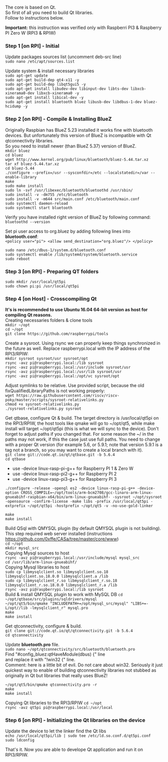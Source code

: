 The core is based on Qt.<br/>
So first of all you need to build Qt libraries.<br/>
Follow to instructions below.<br/>

**Important:** this instruction was verified only with Raspberri PI3 & Raspberry PI Zero W (RPI3 & RPIW)

### Step 1 [on RPI] - Initial
Update packages sources list (uncomment deb-src line)<br/>
`sudo nano /etc/apt/sources.list`<br/>

Update system & install necessary libraries<br/>
`sudo apt-get update`<br/>
`sudo apt-get build-dep qt4-x11 -y`<br/>
`sudo apt-get build-dep libqt5gui5 -y`<br/>
`sudo apt-get install libudev-dev libinput-dev libts-dev libxcb-xinerama0-dev libxcb-xinerama0 -y`<br/>
`sudo apt-get install libical-dev -y`<br/>
`sudo apt-get install bluetooth bluez libusb-dev libdbus-1-dev bluez-hcidump -y`<br/>

### Step 2 [on RPI] - Compile & Installing BlueZ
Originally Raspbian has BlueZ 5.23 installed it works fine with bluetooth devices. But unfortunately this version of BlueZ is incompatible with Qt qtconnectivity libraries.<br/> 
So you need to install newer (than BlueZ 5.37) version of BlueZ.<br/>
`mkdir bluez`<br/>
`cd bluez`<br/>
`wget http://www.kernel.org/pub/linux/bluetooth/bluez-5.44.tar.xz`<br/>
`tar xf bluez-5.44.tar.xz`<br/>
`cd bluez-5.44`<br/>
`./configure --prefix=/usr --sysconfdir=/etc --localstatedir=/var --enable-library`<br/>
`make`<br/>
`sudo make install`<br/>
`sudo ln -svf /usr/libexec/bluetooth/bluetoothd /usr/sbin/`<br/>
`sudo install -v -dm755 /etc/bluetooth`<br/>
`sudo install -v -m644 src/main.conf /etc/bluetooth/main.conf`<br/>
`sudo systemctl daemon-reload`<br/>
`sudo systemctl start bluetooth`<br/>

Verify you have installed right version of BlueZ by following command:<br/>
`bluetoothd --version`<br/>

Set pi user access to org.bluez by adding following lines into **bluetooth.conf**:<br/>
``
 <policy user="pi">
    <allow send_destination="org.bluez"/>
  </policy>
``

`sudo nano /etc/dbus-1/system.d/bluetooth.conf`<br/>
`sudo systemctl enable /lib/systemd/system/bluetooth.service`<br/>
`sudo reboot`<br/>


### Step 3 [on RPI] - Preparing QT folders
`sudo mkdir /usr/local/qt5pi`<br/>
`sudo chown pi:pi /usr/local/qt5pi`<br/>


### Step 4 [on Host] - Crosscompiling Qt
**It's is recommended to use Ubuntu 16.04 64-bit version as host for compiling Qt reasons.**<br/>
Creating necessaries folders & clone tools<br/>
`mkdir ~/opt`<br/>
`cd ~/opt`<br/>
`git clone https://github.com/raspberrypi/tools`<br/>

Create a sysroot. Using rsync we can properly keep things synchronized in the future as well. Replace raspberrypi.local with the IP address of the RPI3/RPIW:<br/>
`mkdir sysroot sysroot/usr sysroot/opt`<br/>
`rsync -avz pi@raspberrypi.local:/lib sysroot`<br/>
`rsync -avz pi@raspberrypi.local:/usr/include sysroot/usr`<br/>
`rsync -avz pi@raspberrypi.local:/usr/lib sysroot/usr`<br/>
`rsync -avz pi@raspberrypi.local:/opt/vc sysroot/opt`<br/>

Adjust symlinks to be relative. Use provided script, because the old fixQualifiedLibraryPaths is not working properly:<br/>
`wget https://raw.githubusercontent.com/riscv/riscv-poky/master/scripts/sysroot-relativelinks.py`<br/>
`chmod +x sysroot-relativelinks.py`<br/>
`./sysroot-relativelinks.py sysroot`<br/>

Get qtbase, configure Qt & build. The target directory is /usr/local/qt5pi on the RPI3/RPIW, the host tools like qmake will go to ~/opt/qt5, while make install will target ~/opt/qt5pi (this is what we will sync to the device). Don't forget to adjust paths if you changed that. For some reason the ~/ in the paths may not work, if this the case just use full paths. You need to change <qt-version> with a proper Qt version (for example 5.6, or 5.9.1; note that version 5.9.1 is a tag not a branch, so you may want to create a local branch with it). <br/>
`git clone git://code.qt.io/qt/qtbase.git -b 5.6.4`<br/>
`cd qtbase`<br/>
 - use -device linux-rasp-pi-g++ for Raspberry PI 1 & Zero W
 - use -device linux-rasp-pi2-g++ for Raspberry PI 2
 - use -device linux-rasp-pi3-g++ for Raspberry PI 3<br/>
 
`./configure -release -opengl es2 -device linux-rasp-pi-g++ -device-option CROSS_COMPILE=~/opt/tools/arm-bcm2708/gcc-linaro-arm-linux-gnueabihf-raspbian-x64/bin/arm-linux-gnueabihf- -sysroot ~/opt/sysroot -opensource -confirm-license -make libs -prefix /usr/local/qt5pi -extprefix ~/opt/qt5pi -hostprefix ~/opt/qt5 -v -no-use-gold-linker` <br/>

`make`<br/>
`make install`<br/>

Build QSql with QMYSQL plugin (by default QMYSQL plugin is not building). This step required web server installed (instructions https://github.com/0xffe/CASa/tree/master/core/www)   
`cd ~/opt`<br/>
`mkdir mysql_src`<br/>
Copying Mysql sources to host<br/>
`rsync -avz pi@raspberrypi.local:/usr/include/mysql mysql_src`<br/>
`cd /usr/lib/arm-linux-gnueabihf/`<br/>
Copying Mysql libraries to host<br/>
`sudo cp libmysqlclient.so libmysqlclient.so.18 libmysqlclient.so.18.0.0 libmysqlclient.a /lib`<br/>
`sudo cp libmysqlclient_r.so libmysqlclient_r.so.18 libmysqlclient_r.so.18.0.0 libmysqlclient_r.a /lib`<br/>
`rsync -avz pi@raspberrypi.local:/lib sysroot`<br/>
Build & install QMYSQL plugin to work with MySQL DB
`cd ~/opt/qtbase/src/plugins/sqldrivers/mysql`<br/>
`~/opt/qt5/bin/qmake "INCLUDEPATH+=/opt/mysql_src/mysql" "LIBS+=-L/opt//lib -lmysqlclient_r" mysql.pro`<br/>
`make`<br/>
`make install`<br/>

Get qtconnectivity, configure & build. <br/>
`git clone git://code.qt.io/qt/qtconnectivity.git -b 5.6.4`<br/>
`cd qtconnectivity`<br/>
 
 Update **bluetooth.pro** file. <br/>
 `sudo nano ~/opt/qtconnectivity/src/bluetooth/bluetooth.pro`<br/>
 Find "#config_bluez:qtHaveModule(dbus) {" line<br/>
 and replace it with "!win32 {" line.<br/>
 Comment: here is a little bit of evil. Do not care about win32. Seriously it just quickest way to enable of building qtconnectivity libraries not stubbed as originally in Qt but libraries that really uses BlueZ!
 
`~/opt/qt5/bin/qmake qtconnectivity.pro -r`<br/>
`make`<br/>
`make install`<br/>

Copying Qt libraries to the RPI3/RPIW
`cd ~/opt`<br/>
`rsync -avz qt5pi pi@raspberrypi.local:/usr/local`<br/>

### Step 6 [on RPI] - Initializing the Qt libraries on the device
Update the device to let the linker find the Qt libs<br/>
`echo /usr/local/qt5pi/lib | sudo tee /etc/ld.so.conf.d/qt5pi.conf`<br/>
`sudo ldconfig`<br/>

That's it. Now you are able to develope Qt application and run it on RPI3/RPIW. 


